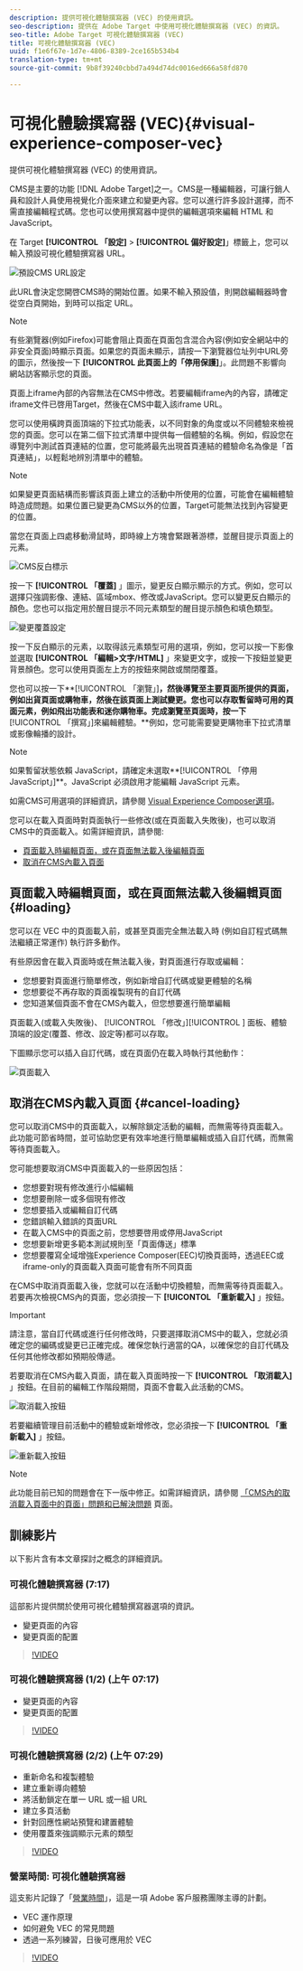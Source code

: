 ```yaml
---
description: 提供可視化體驗撰寫器 (VEC) 的使用資訊。
seo-description: 提供在 Adobe Target 中使用可視化體驗撰寫器 (VEC) 的資訊。
seo-title: Adobe Target 可視化體驗撰寫器 (VEC)
title: 可視化體驗撰寫器 (VEC)
uuid: f1e6f67e-1d7e-4806-8389-2ce165b534b4
translation-type: tm+mt
source-git-commit: 9b8f39240cbbd7a494d74dc0016ed666a58fd870

---
```



# 可視化體驗撰寫器 (VEC){#visual-experience-composer-vec}

提供可視化體驗撰寫器 (VEC) 的使用資訊。

CMS是主要的功能 [!DNL Adobe Target]之一。CMS是一種編輯器，可讓行銷人員和設計人員使用視覺化介面來建立和變更內容。您可以進行許多設計選擇，而不需直接編輯程式碼。您也可以使用撰寫器中提供的編輯選項來編輯 HTML 和 JavaScript。

在 Target **[!UICONTROL 「設定]** &gt; **[!UICONTROL 偏好設定]**」標籤上，您可以輸入預設可視化體驗撰寫器 URL。

![預設CMS URL設定](/help/c-experiences/c-visual-experience-composer/assets/pref-default-url-new.png)

此URL會決定您開啓CMS時的開始位置。如果不輸入預設值，則開啟編輯器時會從空白頁開始，到時可以指定 URL。

>[!NOTE]
>
>有些瀏覽器(例如Firefox)可能會阻止頁面在頁面包含混合內容(例如安全網站中的非安全頁面)時顯示頁面。如果您的頁面未顯示，請按一下瀏覽器位址列中URL旁的圖示，然後按一下 **[!UICONTROL 此頁面上的「停用保護]**」。此問題不影響向網站訪客顯示您的頁面。

頁面上iframe內部的內容無法在CMS中修改。若要編輯iframe內的內容，請確定iframe文件已啓用Target，然後在CMS中載入該iframe URL。

您可以使用橫跨頁面頂端的下拉式功能表，以不同對象的角度或以不同體驗來檢視您的頁面。您可以在第二個下拉式清單中提供每一個體驗的名稱。例如，假設您在導覽列中測試首頁連結的位置，您可能將最先出現首頁連結的體驗命名為像是「首頁連結」，以輕鬆地辨別清單中的體驗。

>[!NOTE]
>
>如果變更頁面結構而影響該頁面上建立的活動中所使用的位置，可能會在編輯體驗時造成問題。如果位置已變更為CMS以外的位置，Target可能無法找到內容變更的位置。

當您在頁面上四處移動滑鼠時，即時線上方塊會緊跟著游標，並醒目提示頁面上的元素。

![CMS反白標示](/help/c-experiences/c-visual-experience-composer/assets/vec-highlight-new.png)

按一下 **[!UICONTROL 「覆蓋]** 」圖示，變更反白顯示顯示的方式。例如，您可以選擇只強調影像、連結、區域mbox、修改或JavaScript。您可以變更反白顯示的顏色。您也可以指定用於醒目提示不同元素類型的醒目提示顏色和填色類型。

![變更覆蓋設定](/help/c-experiences/c-visual-experience-composer/assets/change-overlay.png)

按一下反白顯示的元素，以取得該元素類型可用的選項，例如，您可以按一下影像並選取 **[!UICONTROL 「編輯&gt;文字/HTML]** 」來變更文字，或按一下按鈕並變更背景顏色。您可以使用頁面左上方的按鈕來開啟或關閉覆蓋。

您也可以按一下**[!UICONTROL 「瀏覽」]**，然後導覽至主要頁面所提供的頁面，例如出貨頁面或購物車，然後在該頁面上測試變更。您也可以存取暫留時可用的頁面元素，例如飛出功能表和迷你購物車。完成瀏覽至頁面時，按一下**[!UICONTROL 「撰寫」]來編輯體驗。**例如，您可能需要變更購物車下拉式清單或影像輪播的設計。

>[!NOTE]
>
>如果暫留狀態依賴 JavaScript，請確定未選取**[!UICONTROL 「停用 JavaScript」]**。JavaScript 必須啟用才能編輯 JavaScript 元素。

如需CMS可用選項的詳細資訊，請參閱 [Visual Experience Composer選項](../../c-experiences/c-visual-experience-composer/viztarget-options.md#reference_3BD1BEEAFA584A749ED2D08F14732E81)。

您可以在載入頁面時對頁面執行一些修改(或在頁面載入失敗後)，也可以取消CMS中的頁面載入。如需詳細資訊，請參閱:

* [頁面載入時編輯頁面，或在頁面無法載入後編輯頁面](#loading)
* [取消在CMS內載入頁面](#cancel-loading)

## 頁面載入時編輯頁面，或在頁面無法載入後編輯頁面 {#loading}

您可以在 VEC 中的頁面載入前，或甚至頁面完全無法載入時 (例如自訂程式碼無法繼續正常運作) 執行許多動作。

有些原因會在載入頁面時或在無法載入後，對頁面進行存取或編輯：

* 您想要對頁面進行簡單修改，例如新增自訂代碼或變更體驗的名稱
* 您想要從不再存取的頁面複製現有的自訂代碼
* 您知道某個頁面不會在CMS內載入，但您想要進行簡單編輯

頁面載入(或載入失敗後)、 [!UICONTROL 「修改」][!UICONTROL ] 面板、體驗頂端的設定(覆蓋、修改、設定等)都可以存取。

下圖顯示您可以插入自訂代碼，或在頁面仍在載入時執行其他動作：

![頁面載入](/help/c-experiences/c-visual-experience-composer/c-vec-code-editor/assets/loading-page.png)

## 取消在CMS內載入頁面 {#cancel-loading}

您可以取消CMS中的頁面載入，以解除鎖定活動的編輯，而無需等待頁面載入。此功能可節省時間，並可協助您更有效率地進行簡單編輯或插入自訂代碼，而無需等待頁面載入。

您可能想要取消CMS中頁面載入的一些原因包括：

* 您想要對現有修改進行小幅編輯
* 您想要刪除一或多個現有修改
* 您想要插入或編輯自訂代碼
* 您錯誤輸入錯誤的頁面URL
* 在載入CMS中的頁面之前，您想要啓用或停用JavaScript
* 您想要新增更多範本測試規則至「頁面傳送」標準
* 您想要覆寫全域增強Experience Composer(EEC)切換頁面時，透過EEC或iframe-only的頁面載入頁面可能會有所不同頁面

在CMS中取消頁面載入後，您就可以在活動中切換體驗，而無需等待頁面載入。若要再次檢視CMS內的頁面，您必須按一下 **[!UICONTOL 「重新載入]** 」按鈕。

>[!IMPORTANT]
>
>請注意，當自訂代碼或進行任何修改時，只要選擇取消CMS中的載入，您就必須確定您的編碼或變更已正確完成。確保您執行適當的QA，以確保您的自訂代碼及任何其他修改都如預期般傳遞。

若要取消在CMS內載入頁面，請在載入頁面時按一下 **[!UICONTROL 「取消載入]** 」按鈕。在目前的編輯工作階段期間，頁面不會載入此活動的CMS。

![取消載入按鈕](/help/c-experiences/c-visual-experience-composer/c-vec-code-editor/assets/cancel-loading.png)

若要繼續管理目前活動中的體驗或新增修改，您必須按一下 **[!UICONTROL 「重新載入]** 」按鈕。

![重新載入按鈕](/help/c-experiences/c-visual-experience-composer/c-vec-code-editor/assets/reload-in-vec.png)

>[!NOTE]
>
>此功能目前已知的問題會在下一版中修正。如需詳細資訊，請參閱 [「CMS內的取消載入頁面中的頁面」問題和已解決問題](/help/r-release-notes/known-issues-resolved-issues.md#cancel) 頁面。

## 訓練影片

以下影片含有本文章探討之概念的詳細資訊。

### 可視化體驗撰寫器 (7:17)

這部影片提供關於使用可視化體驗撰寫器選項的資訊。

* 變更頁面的內容
* 變更頁面的配置

>[!VIDEO](https://video.tv.adobe.com/v/17399)

### 可視化體驗撰寫器 (1/2) (上午 07:17)

* 變更頁面的內容
* 變更頁面的配置

>[!VIDEO](https://video.tv.adobe.com/v/17399)

### 可視化體驗撰寫器 (2/2) (上午 07:29)

* 重新命名和複製體驗
* 建立重新導向體驗
* 將活動鎖定在單一 URL 或一組 URL
* 建立多頁活動
* 針對回應性網站預覽和建置體驗
* 使用覆蓋來強調顯示元素的類型

>[!VIDEO](https://video.tv.adobe.com/v/17401)

### 營業時間: 可視化體驗撰寫器

這支影片記錄了「[營業時間](../../cmp-resources-and-contact-information.md#concept_58EA30379D3B48C4848BA2A8C464A5B7)」，這是一項 Adobe 客戶服務團隊主導的計劃。

* VEC 運作原理
* 如何避免 VEC 的常見問題
* 透過一系列練習，日後可應用於 VEC

>[!VIDEO](https://video.tv.adobe.com/v/20784/)